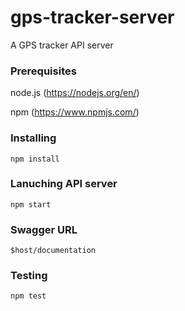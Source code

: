 # gps-tracker-server
A GPS tracker API server

### Prerequisites
node.js (https://nodejs.org/en/)

npm (https://www.npmjs.com/)

### Installing
```
npm install
```

### Lanuching API server
```
npm start
```

### Swagger URL
```
$host/documentation
```

### Testing
```
npm test
```
